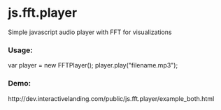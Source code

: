 # js.fft.player
Simple javascript audio player with FFT for visualizations

<h3>Usage:</h3>
var player = new FFTPlayer();
player.play("filename.mp3");

<h3>Demo:</h3>
http://dev.interactivelanding.com/public/js.fft.player/example_both.html

